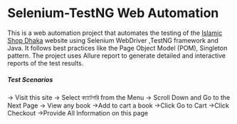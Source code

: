 # Selenium-TestNG Web Automation

This is a web automation project that automates the testing of the <a href="https://islamicshopdk.com">Islamic Shop Dhaka</a> website using Selenium WebDriver ,TestNG framework and Java. It follows best practices like the Page Object Model (POM), Singleton pattern. The project uses Allure report to generate detailed and interactive reports of the test results.

<h5>Test Scenarios</h5>
-> Visit this site
-> Select  ক্যাটেগরি from the Menu 
-> Scroll Down and Go to the Next Page
-> View any book
->Add to cart a book
->Click Go to Cart
->Click Checkout
->Provide All Information on this page
